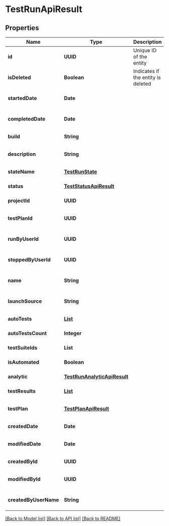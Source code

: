 # TestRunApiResult
## Properties

| Name | Type | Description | Notes |
|------------ | ------------- | ------------- | -------------|
| **id** | **UUID** | Unique ID of the entity | [default to null] |
| **isDeleted** | **Boolean** | Indicates if the entity is deleted | [default to null] |
| **startedDate** | **Date** |  | [optional] [default to null] |
| **completedDate** | **Date** |  | [optional] [default to null] |
| **build** | **String** |  | [default to null] |
| **description** | **String** |  | [optional] [default to null] |
| **stateName** | [**TestRunState**](TestRunState.md) |  | [default to null] |
| **status** | [**TestStatusApiResult**](TestStatusApiResult.md) |  | [default to null] |
| **projectId** | **UUID** |  | [default to null] |
| **testPlanId** | **UUID** |  | [optional] [default to null] |
| **runByUserId** | **UUID** |  | [optional] [default to null] |
| **stoppedByUserId** | **UUID** |  | [optional] [default to null] |
| **name** | **String** |  | [optional] [default to null] |
| **launchSource** | **String** |  | [optional] [default to null] |
| **autoTests** | [**List**](AutoTestApiResult.md) |  | [default to null] |
| **autoTestsCount** | **Integer** |  | [default to null] |
| **testSuiteIds** | **List** |  | [default to null] |
| **isAutomated** | **Boolean** |  | [default to null] |
| **analytic** | [**TestRunAnalyticApiResult**](TestRunAnalyticApiResult.md) |  | [default to null] |
| **testResults** | [**List**](TestResultApiResult.md) |  | [default to null] |
| **testPlan** | [**TestPlanApiResult**](TestPlanApiResult.md) |  | [optional] [default to null] |
| **createdDate** | **Date** |  | [default to null] |
| **modifiedDate** | **Date** |  | [optional] [default to null] |
| **createdById** | **UUID** |  | [default to null] |
| **modifiedById** | **UUID** |  | [optional] [default to null] |
| **createdByUserName** | **String** |  | [optional] [default to null] |

[[Back to Model list]](../README.md#documentation-for-models) [[Back to API list]](../README.md#documentation-for-api-endpoints) [[Back to README]](../README.md)

